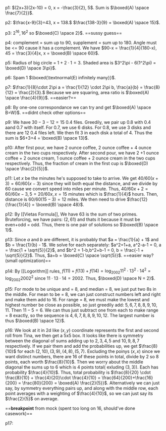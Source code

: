 p1: $(2x+3)(2x-10) = 0, x = -\frac{3}{2}, 5$. Sum is $\boxed{A) \space \frac{7}{2}}$.

p2: $\frac{x-9}{3}=43, x = 138.$ $\frac{138-3}{9} = \boxed{A) \space 15}$.

p3: $2^{16},16^2$ so $\boxed{C) \space 2}$.
==sussy guess==

p4: complement = sum up to 90, supplement = sum up to 180. Angle must be <= 90 cause it has a complement. We have $90-x = \frac{1}{4}(180-x), 45 = \frac{3}{4}x, x = \boxed{B) \space 60}$.

p5: Radius of big circle = $1 + 2\cdot 1 = 3$. Shaded area is $3^2\pi - 6(1^2\pi) = \boxed{D) \space 3\pi}$.

p6: Spam 1 $\boxed{\textnormal{E) infinitely many}}$. 

p7: $\frac{1}{8}\cdot 2\pi a = \frac{1}{12} \cdot 2\pi b, \frac{a}{b} = \frac{8}{12} = \frac{2}{3}.$ Because we are squaring, area ratio is $\boxed{A) \space \frac{4}{9}}$.
==easier?==

p8: By one-one correspondance we can try and get $\boxed{A) \space B=W}$.
==didnt check other options==

p9: We have $30-3-12=15$ 0.4 files. Greedily, we pair up 0.8 with 0.4 aand 0.7 with itself. For 0.7, we use 6 disks. For 0.8, we use 3 disks and there are 12 0.4 files left. We then fit 3 in each disk a total of 4. Thus the sum is $6+3+4 = \boxed{B) \space 13}$.

p10: After first pour, we have 2 ounce coffee, 2 ounce coffee + 4 ounce cream in the two cups respectively. After second pour,  we have 2 +1 ounce coffee + 2 ounce cream, 1 ounce coffee + 2 ounce cream in the two cups respectively. Thus, the fraction of cream in the first cup is $\boxed{D) \space \frac{2}{5}}$.

p11: Let $x$ be the minutes he's supposed to take to arrive. We get $40/60(x+3) = 60/60(x-3)$ since they will both equal the distance, and we divide by 60 cause we convert speed into miles per minute. Thus, $40/60x+2 = 60/60x-3,5 = 20/60x, x = 15$ minutes which is $\frac{1}{4}$ hours. Then, distance is $60/60(15-3) = 12$ miles. We then need to drive $\frac{12}{\frac{1}{4}} = \boxed{B) \space 48}$.

p12: By [[Vietas Formula]], We have $63$ is the sum of two primes. Bruteforcing, we have pairs: $(2,61)$ and thats it because it must be even+odd = odd. Thus, there is one pair of solutions so $\boxed{B) \space 1}$.

p13: Since $a$ and $b$ are different, it is probably that $a = \frac{1}{a} + 1$ and $b = \frac{1}{b} - 1$. We solve for each separately: $a^2=1+a, a^2-a-1 = 0, a = \frac{1 + \sqrt{5}}{2}$, and $b^2 = 1-b,b^2+b-1 = 0, b = \frac{-1 + \sqrt{5}}{2}$. Thus, $a+b = \boxed{C) \space \sqrt{5}}$.
==easier way? (small optimization)==

p14: By [[Logorithm]] rules, $f(11)+f(13)+f(14) = \log_{2002}{11^2\cdot 13^2 \cdot 14^2} = \log_{2002}{2002^2}$ since $11 \cdot 13 \cdot 14 = 2002$. Thus, $\boxed{D) \space N = 2}$.

p15: For mode to be unique and = 8, and median = 8, we just put two 8s in the middle. For mean to be = 8, we can just construct numbers left and right and make them add to 16. For range = 8, we must make the lowest and highest number be close as possible, so just greedily add: $5,6,7,8,8,9,10,11$. Then $11-5 = 6$. We can thus just subtract one from each to make range = 8 exactly, so the sequence is $4,6,7,8,8,9,10,12$. The largest number is thus $\boxed{B) \space 12}$.

p16: We look at it in 2d like $(x,y)$ coordinate represents the first and second roll from Tina, we then get a 5x5 box. It looks like there is symmetry between the diagonal of sums adding up to $2,3,4,5$ and $10,9,8,7$ respectively. If we pair them and add the probabilities up, we get $\frac{8}{10}$ for each $(2,10),(3,9),(4,8),(5,7)$. Excluding the poinys $(x,x)$ since we want distinct numbers, there are $16$ of these points in total, divide by $2$ so $8$ points, each worth $\frac{8}{10}$. Then we worry about the middle diagonal the sums up to $6$ which is $4$ points total( exluding $(3,3)$). Each has probability $\frac{4}{10}$. Thus, total probability is $\frac{8}{20} \cdot \frac{8}{10} + \frac{4}{20}\cdot \frac{4}{10} = \frac{64}{200}+\frac{16}{200} = \frac{80}{200} = \boxed{A) \frac{2}{5}}$. Alternatively we can just say, by symmetry everything pairs up, and along with the middle row, each point averages with a weighting of $\frac{4}{10}$, so we can just say its $\frac{2}{5}$ on average.


==**breakpoint** from mock (spent too long on 16, should've done casework)==

p17: 